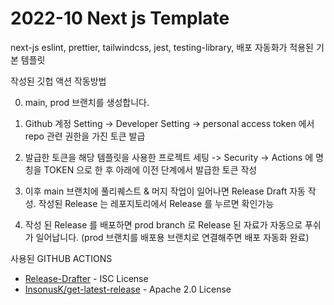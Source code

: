 # 2022-10 Next js Template

next-js eslint, prettier, tailwindcss, jest, testing-library, 배포 자동화가 적용된 기본 템플릿 


작성된 깃헙 액션 작동방법

0. main, prod 브랜치를 생성합니다.

1. Github 계정 Setting -> Developer Setting -> personal access token 에서 repo 관련 권한을 가진 토큰 발급

2. 발급한 토큰을 해당 템플릿을 사용한 프로젝트 세팅 -> Security -> Actions 에 명칭을 TOKEN 으로 한 후 아래에 이전 단계에서 발급한 토큰 작성

3. 이후 main 브랜치에 풀리퀘스트 & 머지 작업이 일어나면 Release Draft 자동 작성. 작성된 Release 는 레포지토리에서 Release 를 누르면 확인가능

4. 작성 된 Release 를 배포하면 prod branch 로 Release 된 자료가 자동으로 푸쉬가 일어납니다. (prod 브랜치를 배포용 브랜치로 연결해주면 배포 자동화 완료)


사용된 GITHUB ACTIONS 
- [Release-Drafter](https://github.com/release-drafter/release-drafter) - ISC License
- [InsonusK/get-latest-release](https://github.com/InsonusK/get-latest-release) - Apache 2.0 License

